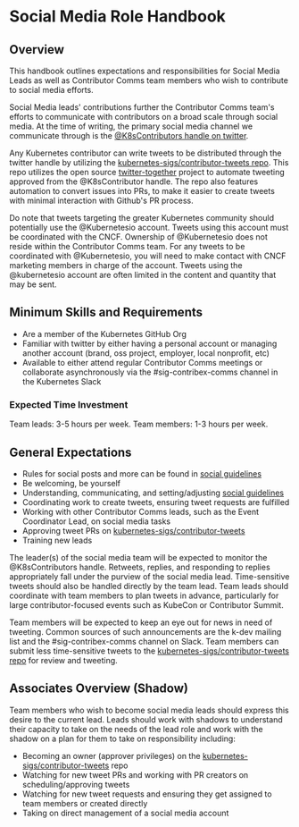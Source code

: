 # Social Media Role Handbook

## Overview

This handbook outlines expectations and responsibilities for Social Media Leads as well as Contributor Comms team members who wish to contribute to social media efforts.

Social Media leads' contributions further the Contributor Comms team's efforts to communicate with contributors on a broad scale through social media.  At the time of writing, the primary social media channel we communicate through is the [@K8sContributors handle on twitter](https://twitter.com/K8sContributors).

Any Kubernetes contributor can write tweets to be distributed through the twitter handle by utilizing the [kubernetes-sigs/contributor-tweets repo](https://github.com/kubernetes-sigs/contributor-tweets). This repo utilizes the open source [twitter-together](https://github.com/gr2m/twitter-together) project to automate tweeting approved from the @K8sContributor handle. The repo also features automation to convert issues into PRs, to make it easier to create tweets with minimal interaction with Github's PR process.

Do note that tweets targeting the greater Kubernetes community should potentially use the @Kubernetesio account. Tweets using this account must be coordinated with the CNCF. Ownership of @Kubernetesio does not reside within the Contributor Comms team. For any tweets to be coordinated with @Kubernetesio, you will need to make contact with CNCF marketing members in charge of the account. Tweets using the @kubernetesio account are often limited in the content and quantity that may be sent.


## Minimum Skills and Requirements

- Are a member of the Kubernetes GitHub Org
- Familiar with twitter by either having a personal account or managing another account (brand, oss project, employer, local nonprofit, etc)
- Available to either attend regular Contributor Comms meetings or collaborate asynchronously via the #sig-contribex-comms channel in the Kubernetes Slack

### Expected Time Investment

Team leads: 3-5 hours per week.
Team members: 1-3 hours per week.

## General Expectations

- Rules for social posts and more can be found in [social guidelines](https://github.com/kubernetes/community/blob/master/communication/contributor-comms/blogging-resources/social-guidelines.md)
- Be welcoming, be yourself
- Understanding, communicating, and setting/adjusting [social guidelines](https://github.com/kubernetes/community/blob/master/communication/contributor-comms/blogging-resources/social-guidelines.md)
- Coordinating work to create tweets, ensuring tweet requests are fulfilled
- Working with other Contributor Comms leads, such as the Event Coordinator Lead, on social media tasks
- Approving tweet PRs on [kubernetes-sigs/contributor-tweets](https://github.com/kubernetes-sigs/contributor-tweets)
- Training new leads

The leader(s) of the social media team will be expected to monitor the @K8sContributors handle. Retweets, replies, and responding to replies appropriately fall under the purview of the social media lead. Time-sensitive tweets should also be handled directly by the team lead. Team leads should coordinate with team members to plan tweets in advance, particularly for large contributor-focused events such as KubeCon or Contributor Summit.

Team members will be expected to keep an eye out for news in need of tweeting. Common sources of such announcements are the k-dev mailing list and the #sig-contribex-comms channel on Slack. Team members can submit less time-sensitive tweets to the [kubernetes-sigs/contributor-tweets repo](https://github.com/kubernetes-sigs/contributor-tweets) for review and tweeting.

## Associates Overview (Shadow)

Team members who wish to become social media leads should express this desire to the current lead.
Leads should work with shadows to understand their capacity to take on the needs of the lead role and work with the shadow on a plan for them to take on responsibility including:
* Becoming an owner (approver privileges) on the [kubernetes-sigs/contributor-tweets](https://github.com/kubernetes-sigs/contributor-tweets) repo
* Watching for new tweet PRs and working with PR creators on scheduling/approving tweets
* Watching for new tweet requests and ensuring they get assigned to team members or created directly
* Taking on direct management of a social media account

